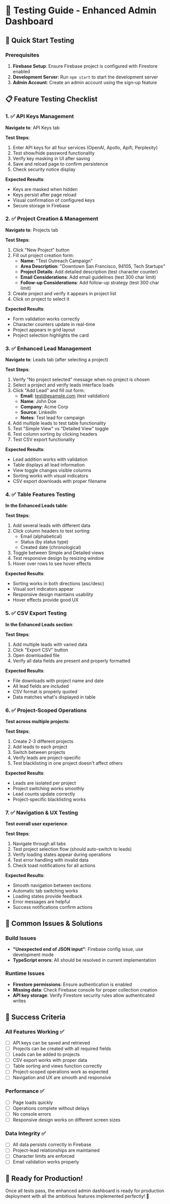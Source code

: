 # 🧪 Testing Guide - Enhanced Admin Dashboard

## 🚀 Quick Start Testing

### Prerequisites
1. **Firebase Setup**: Ensure Firebase project is configured with Firestore enabled
2. **Development Server**: Run `npm start` to start the development server
3. **Admin Account**: Create an admin account using the sign-up feature

## 📋 Feature Testing Checklist

### 1. ✅ API Keys Management
**Navigate to**: API Keys tab

**Test Steps**:
1. Enter API keys for all four services (OpenAI, Apollo, Apifi, Perplexity)
2. Test show/hide password functionality
3. Verify key masking in UI after saving
4. Save and reload page to confirm persistence
5. Check security notice display

**Expected Results**:
- Keys are masked when hidden
- Keys persist after page reload
- Visual confirmation of configured keys
- Secure storage in Firebase

### 2. ✅ Project Creation & Management
**Navigate to**: Projects tab

**Test Steps**:
1. Click "New Project" button
2. Fill out project creation form:
   - **Name**: "Test Outreach Campaign"
   - **Area Description**: "Downtown San Francisco, 94105, Tech Startups"
   - **Project Details**: Add detailed description (test character counter)
   - **Email Considerations**: Add email guidelines (test 300 char limit)
   - **Follow-up Considerations**: Add follow-up strategy (test 300 char limit)
3. Create project and verify it appears in project list
4. Click on project to select it

**Expected Results**:
- Form validation works correctly
- Character counters update in real-time
- Project appears in grid layout
- Project selection highlights the card

### 3. ✅ Enhanced Lead Management
**Navigate to**: Leads tab (after selecting a project)

**Test Steps**:
1. Verify "No project selected" message when no project is chosen
2. Select a project and verify leads interface loads
3. Click "Add Lead" and fill out form:
   - **Email**: test@example.com (test validation)
   - **Name**: John Doe
   - **Company**: Acme Corp
   - **Source**: LinkedIn
   - **Notes**: Test lead for campaign
4. Add multiple leads to test table functionality
5. Test "Simple View" vs "Detailed View" toggle
6. Test column sorting by clicking headers
7. Test CSV export functionality

**Expected Results**:
- Lead addition works with validation
- Table displays all lead information
- View toggle changes visible columns
- Sorting works with visual indicators
- CSV export downloads with proper filename

### 4. ✅ Table Features Testing
**In the Enhanced Leads table**:

**Test Steps**:
1. Add several leads with different data
2. Click column headers to test sorting:
   - Email (alphabetical)
   - Status (by status type)
   - Created date (chronological)
3. Toggle between Simple and Detailed views
4. Test responsive design by resizing window
5. Hover over rows to see hover effects

**Expected Results**:
- Sorting works in both directions (asc/desc)
- Visual sort indicators appear
- Responsive design maintains usability
- Hover effects provide good UX

### 5. ✅ CSV Export Testing
**In the Enhanced Leads section**:

**Test Steps**:
1. Add multiple leads with varied data
2. Click "Export CSV" button
3. Open downloaded file
4. Verify all data fields are present and properly formatted

**Expected Results**:
- File downloads with project name and date
- All lead fields are included
- CSV format is properly quoted
- Data matches what's displayed in table

### 6. ✅ Project-Scoped Operations
**Test across multiple projects**:

**Test Steps**:
1. Create 2-3 different projects
2. Add leads to each project
3. Switch between projects
4. Verify leads are project-specific
5. Test blacklisting in one project doesn't affect others

**Expected Results**:
- Leads are isolated per project
- Project switching works smoothly
- Lead counts update correctly
- Project-specific blacklisting works

### 7. ✅ Navigation & UX Testing
**Test overall user experience**:

**Test Steps**:
1. Navigate through all tabs
2. Test project selection flow (should auto-switch to leads)
3. Verify loading states appear during operations
4. Test error handling with invalid data
5. Check toast notifications for all actions

**Expected Results**:
- Smooth navigation between sections
- Automatic tab switching works
- Loading states provide feedback
- Error messages are helpful
- Success notifications confirm actions

## 🐛 Common Issues & Solutions

### Build Issues
- **"Unexpected end of JSON input"**: Firebase config issue, use development mode
- **TypeScript errors**: All should be resolved in current implementation

### Runtime Issues
- **Firestore permissions**: Ensure authentication is enabled
- **Missing data**: Check Firebase console for proper collection creation
- **API key storage**: Verify Firestore security rules allow authenticated writes

## 🎯 Success Criteria

### All Features Working ✅
- [ ] API keys can be saved and retrieved
- [ ] Projects can be created with all required fields
- [ ] Leads can be added to projects
- [ ] CSV export works with proper data
- [ ] Table sorting and views function correctly
- [ ] Project-scoped operations work as expected
- [ ] Navigation and UX are smooth and responsive

### Performance ✅
- [ ] Page loads quickly
- [ ] Operations complete without delays
- [ ] No console errors
- [ ] Responsive design works on different screen sizes

### Data Integrity ✅
- [ ] All data persists correctly in Firebase
- [ ] Project-lead relationships are maintained
- [ ] Character limits are enforced
- [ ] Email validation works properly

## 🚀 Ready for Production!

Once all tests pass, the enhanced admin dashboard is ready for production deployment with all the ambitious features implemented perfectly! 🎉 